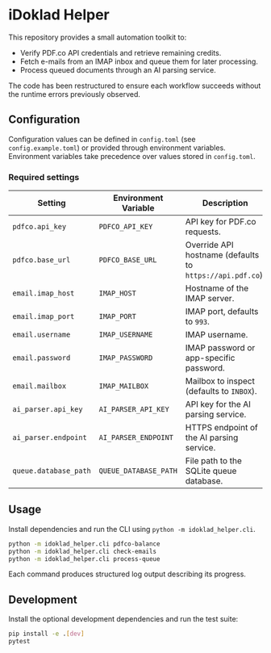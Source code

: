# iDoklad Helper

This repository provides a small automation toolkit to:

* Verify PDF.co API credentials and retrieve remaining credits.
* Fetch e-mails from an IMAP inbox and queue them for later processing.
* Process queued documents through an AI parsing service.

The code has been restructured to ensure each workflow succeeds without the
runtime errors previously observed.

## Configuration

Configuration values can be defined in `config.toml` (see
`config.example.toml`) or provided through environment variables. Environment
variables take precedence over values stored in `config.toml`.

### Required settings

| Setting | Environment Variable | Description |
| ------- | -------------------- | ----------- |
| `pdfco.api_key` | `PDFCO_API_KEY` | API key for PDF.co requests. |
| `pdfco.base_url` | `PDFCO_BASE_URL` | Override API hostname (defaults to `https://api.pdf.co`). |
| `email.imap_host` | `IMAP_HOST` | Hostname of the IMAP server. |
| `email.imap_port` | `IMAP_PORT` | IMAP port, defaults to `993`. |
| `email.username` | `IMAP_USERNAME` | IMAP username. |
| `email.password` | `IMAP_PASSWORD` | IMAP password or app-specific password. |
| `email.mailbox` | `IMAP_MAILBOX` | Mailbox to inspect (defaults to `INBOX`). |
| `ai_parser.api_key` | `AI_PARSER_API_KEY` | API key for the AI parsing service. |
| `ai_parser.endpoint` | `AI_PARSER_ENDPOINT` | HTTPS endpoint of the AI parsing service. |
| `queue.database_path` | `QUEUE_DATABASE_PATH` | File path to the SQLite queue database. |

## Usage

Install dependencies and run the CLI using `python -m idoklad_helper.cli`.

```bash
python -m idoklad_helper.cli pdfco-balance
python -m idoklad_helper.cli check-emails
python -m idoklad_helper.cli process-queue
```

Each command produces structured log output describing its progress.

## Development

Install the optional development dependencies and run the test suite:

```bash
pip install -e .[dev]
pytest
```
